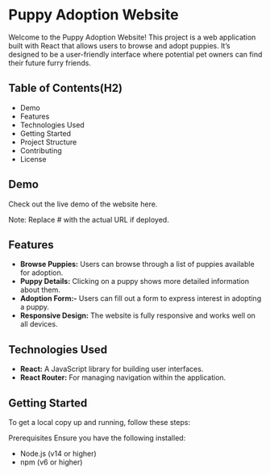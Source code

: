 # Puppy Adoption Website 
Welcome to the Puppy Adoption Website! This project is a web application built with React that allows users to browse and adopt puppies. It’s designed to be a user-friendly interface where potential pet owners can find their future furry friends.

## Table of Contents(H2)
* Demo
* Features
* Technologies Used
* Getting Started
* Project Structure
* Contributing
* License
## Demo
Check out the live demo of the website here.

Note: Replace # with the actual URL if deployed.

## Features
*  **Browse Puppies:** Users can browse through a list of puppies available for adoption.
* **Puppy Details:** Clicking on a puppy shows more detailed information about them.
* **Adoption Form:-** Users can fill out a form to express interest in adopting a puppy.
* **Responsive Design:** The website is fully responsive and works well on all devices.
## Technologies Used
* **React:** A JavaScript library for building user interfaces.
* **React Router:** For managing navigation within the application.
## Getting Started
To get a local copy up and running, follow these steps:

Prerequisites
Ensure you have the following installed:

* Node.js (v14 or higher)
* npm (v6 or higher)
